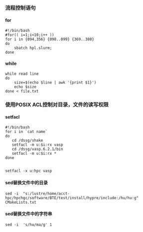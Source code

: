 

### 流程控制语句

#### for
```
#!/bin/bash
#for(( i=1;i<10;i++ ))
for i in {094,356} {098..099} {369..380}
do
    sbatch hpl.slurm;
done
```
#### while
```
while read line
do 
    size=$(echo $line | awk '{print $1}')
    echo $size
done < file.txt
```

### 使用POSIX ACL控制对目录，文件的读写权限
#### setfacl
```
#!/bin/bash
for i in `cat name`
do
   cd /dssg/shake
   setfacl -m u:$i:rx vasp
   cd /dssg/vasp.6.2.1/bin
   setfacl -m u:$i:rx *
done


setfacl -x u:hpc vasp
```

#### sed替换文件中的目录
```
sed -i  "s:/lustre/home/acct-hpc/hpchgc/software/BTE/test/install/hypre/include:/hu/hu:g" CMakeLists.txt
```

#### sed替换文件中的字符串
```
sed -i  's/hu/ma/g' 1
```

